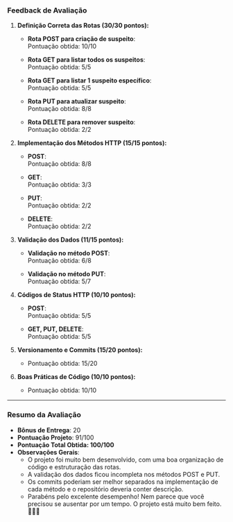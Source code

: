 ### **Feedback de Avaliação**

1. **Definição Correta das Rotas (30/30 pontos):**

   - **Rota POST para criação de suspeito**:  
     Pontuação obtida: 10/10

   - **Rota GET para listar todos os suspeitos**:  
     Pontuação obtida: 5/5

   - **Rota GET para listar 1 suspeito específico**:  
     Pontuação obtida: 5/5

   - **Rota PUT para atualizar suspeito**:  
     Pontuação obtida: 8/8

   - **Rota DELETE para remover suspeito**:  
     Pontuação obtida: 2/2

2. **Implementação dos Métodos HTTP (15/15 pontos):**

   - **POST**:  
     Pontuação obtida: 8/8

   - **GET**:  
     Pontuação obtida: 3/3

   - **PUT**:  
     Pontuação obtida: 2/2

   - **DELETE**:  
     Pontuação obtida: 2/2

3. **Validação dos Dados (11/15 pontos):**

   - **Validação no método POST**:  
     Pontuação obtida: 6/8

   - **Validação no método PUT**:  
     Pontuação obtida: 5/7

4. **Códigos de Status HTTP (10/10 pontos):**

   - **POST**:  
     Pontuação obtida: 5/5

   - **GET, PUT, DELETE**:  
     Pontuação obtida: 5/5

5. **Versionamento e Commits (15/20 pontos):**

   - Pontuação obtida: 15/20

6. **Boas Práticas de Código (10/10 pontos):**
   - Pontuação obtida: 10/10

---

### **Resumo da Avaliação**

- **Bônus de Entrega**: 20
- **Pontuação Projeto**: 91/100
- **Pontuação Total Obtida: 100/100**
- **Observações Gerais**:
  - O projeto foi muito bem desenvolvido, com uma boa organização de código e estruturação das rotas.
  - A validação dos dados ficou incompleta nos métodos POST e PUT.
  - Os commits poderiam ser melhor separados na implementação de cada método e o repositório deveria conter descrição.
  - Parabéns pelo excelente desempenho! Nem parece que você precisou se ausentar por um tempo. O projeto está muito bem feito. 👏👏👏
